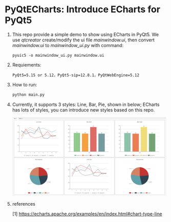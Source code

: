 # PyQtECharts: Introduce ECharts for PyQt5

1. This repo provide a simple demo to show using ECharts in PyQt5. We use *qtcreator* create/modify the ui file *mainwindow.ui*, then convert *mainwindow.ui* to *mainwindow_ui.py* with command:

   ```shell
   pyuic5 -o mainwindow_ui.py mainwindow.ui
   ```

2. Requiements:

   ```shell
   PyQt5=5.15 or 5.12，PyQt5-sip=12.8.1，PyQtWebEngine=5.12
   ```

2. How to run:

   ```python
   python main.py
   ```

3. Currently, it supports 3 styles: Line, Bar, Pie, shown in below; ECharts has lots of styles, you can introduce new styles based on this repo.

   <img src="result.png" alt="result.png" style="zoom:75%;" />

4. references

   [1] https://echarts.apache.org/examples/en/index.html#chart-type-line